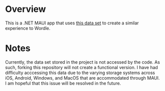 # Overview

This is a .NET MAUI app that uses [this data set](https://www.kaggle.com/datasets/cprosser3/wordle-5-letter-words) to create a similar experience to Wordle.

# Notes

Currently, the data set stored in the project is not accessed by the code. As such, forking this repository will not create a functional version. I have had difficulty acccessing this data due to the varying storage systems across iOS, Android, Windows, and MacOS that are accommodated through MAUI. I am hopeful that this issue will be resolved in the future.
